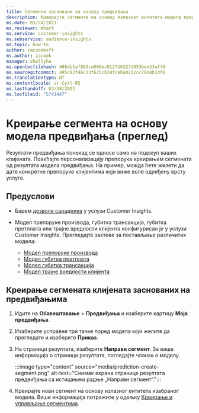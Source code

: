 ```yaml
---
title: Сегменти засновани на излазу предвиђања
description: Креирајте сегменте на основу излазног ентитета модела предвиђања.
ms.date: 03/24/2021
ms.reviewer: mhart
ms.service: customer-insights
ms.subservice: audience-insights
ms.topic: how-to
author: zacookmsft
ms.author: zacook
manager: shellyha
ms.openlocfilehash: 488db1af865ce600ec012716327d053bee33aff8
ms.sourcegitcommit: a95c82f46c23f625cb34fceba021ccc70d4b1df6
ms.translationtype: HT
ms.contentlocale: sr-Cyrl-RS
ms.lasthandoff: 03/30/2021
ms.locfileid: "5741447"
---
```

# <a name="create-a-segment-based-on-a-prediction-model-preview"></a>Креирање сегмента на основу модела предвиђања (преглед)

Резултати предвиђања понекад се односе само на подскуп ваших клијената. Повећајте персонализацију препорука креирањем сегмената од резултата модела предвиђања. На пример, можда ћете желети да дате конкретне препоруке клијентима који виже воле одређену врсту услуге. 

## <a name="prerequisites"></a>Предуслови

- Барем [дозволе сарадника](permissions.md) у услузи Customer Insights.

- Модел препоруке производа, губитка трансакција, губитка претплата или трајне вредности клијента конфигурисан је у услузи Customer Insights. Прегледајте захтеве за постављање различитих модела:

  - [Модел препоруке производа](predict-product-recommendation.md)
  - [Модел губитка претплата](predict-subscription-churn.md)
  - [Модел губитка трансакција](predict-transactional-churn.md)
  - [Модел трајне вредности клијента](predict-customer-lifetime-value.md)

## <a name="create-a-customer-segment-based-on-predictions"></a>Креирање сегмената клијената заснованих на предвиђањима

1. Идите на **Обавештавање** > **Предвиђања** и изаберите картицу **Моја предвиђања**.

1. Изаберите усправне три тачке поред модела који желите да прегледате и изаберите **Приказ**.

1. На страници резултата, изаберите **Направи сегмент**. За више информација о страници резултата, погледајте чланак о моделу.

   :::image type="content" source="media/prediction-create-segment.png" alt-text="Снимак екрана странице резултата предвиђања са истицањем радње „Направи сегмент“.":::

1. Креирајте нови сегмент на основу излазног ентитета изабраног модела. Више информација потражите у одељку [Креирање и управљање сегментима](segments.md).